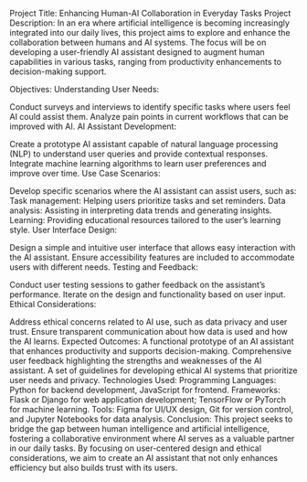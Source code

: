 
Project Title: Enhancing Human-AI Collaboration in Everyday Tasks
Project Description:
In an era where artificial intelligence is becoming increasingly integrated into our daily lives, this project aims to explore and enhance the collaboration between humans and AI systems. The focus will be on developing a user-friendly AI assistant designed to augment human capabilities in various tasks, ranging from productivity enhancements to decision-making support.

Objectives:
Understanding User Needs:

Conduct surveys and interviews to identify specific tasks where users feel AI could assist them.
Analyze pain points in current workflows that can be improved with AI.
AI Assistant Development:

Create a prototype AI assistant capable of natural language processing (NLP) to understand user queries and provide contextual responses.
Integrate machine learning algorithms to learn user preferences and improve over time.
Use Case Scenarios:

Develop specific scenarios where the AI assistant can assist users, such as:
Task management: Helping users prioritize tasks and set reminders.
Data analysis: Assisting in interpreting data trends and generating insights.
Learning: Providing educational resources tailored to the user’s learning style.
User Interface Design:

Design a simple and intuitive user interface that allows easy interaction with the AI assistant.
Ensure accessibility features are included to accommodate users with different needs.
Testing and Feedback:

Conduct user testing sessions to gather feedback on the assistant’s performance.
Iterate on the design and functionality based on user input.
Ethical Considerations:

Address ethical concerns related to AI use, such as data privacy and user trust.
Ensure transparent communication about how data is used and how the AI learns.
Expected Outcomes:
A functional prototype of an AI assistant that enhances productivity and supports decision-making.
Comprehensive user feedback highlighting the strengths and weaknesses of the AI assistant.
A set of guidelines for developing ethical AI systems that prioritize user needs and privacy.
Technologies Used:
Programming Languages: Python for backend development, JavaScript for frontend.
Frameworks: Flask or Django for web application development; TensorFlow or PyTorch for machine learning.
Tools: Figma for UI/UX design, Git for version control, and Jupyter Notebooks for data analysis.
Conclusion:
This project seeks to bridge the gap between human intelligence and artificial intelligence, fostering a collaborative environment where AI serves as a valuable partner in our daily tasks. By focusing on user-centered design and ethical considerations, we aim to create an AI assistant that not only enhances efficiency but also builds trust with its users.
